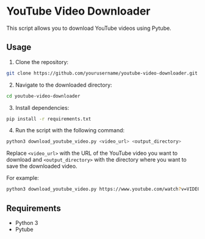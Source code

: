 # YouTube Video Downloader

This script allows you to download YouTube videos using Pytube.

## Usage

1. Clone the repository:

```bash
git clone https://github.com/yourusername/youtube-video-downloader.git
```

2. Navigate to the downloaded directory:

```bash
cd youtube-video-downloader
```

3. Install dependencies:

```bash
pip install -r requirements.txt
```

4. Run the script with the following command:

```bash
python3 download_youtube_video.py <video_url> <output_directory>
```

Replace `<video_url>` with the URL of the YouTube video you want to download and `<output_directory>` with the directory where you want to save the downloaded video.

For example:

```bash
python3 download_youtube_video.py https://www.youtube.com/watch?v=VIDEO_ID /path/to/save/videos
```

## Requirements

- Python 3
- Pytube
```